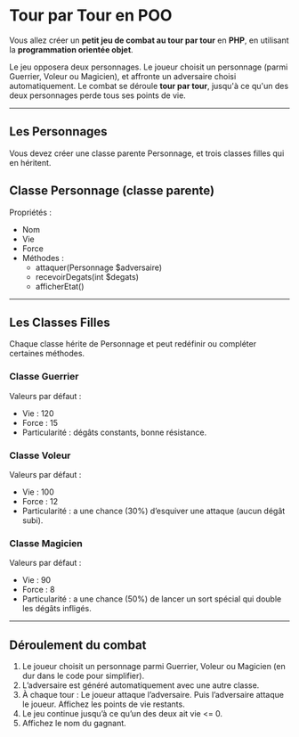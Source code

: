 # Tour par Tour en POO

Vous allez créer un **petit jeu de combat au tour par tour** en **PHP**, en utilisant la **programmation orientée objet**.

Le jeu opposera deux personnages. Le joueur choisit un personnage (parmi Guerrier, Voleur ou Magicien), et affronte un adversaire choisi automatiquement. Le combat se déroule **tour par tour**, jusqu'à ce qu'un des deux personnages perde tous ses points de vie.

---

## Les Personnages
Vous devez créer une classe parente Personnage, et trois classes filles qui en héritent.

## Classe Personnage (classe parente)
Propriétés :
* Nom
* Vie
* Force
* Méthodes :
    * attaquer(Personnage $adversaire)
    * recevoirDegats(int $degats)
    * afficherEtat()
---

## Les Classes Filles
Chaque classe hérite de Personnage et peut redéfinir ou compléter certaines méthodes.

### Classe Guerrier
Valeurs par défaut :
* Vie : 120
* Force : 15
* Particularité : dégâts constants, bonne résistance.

### Classe Voleur
Valeurs par défaut :
* Vie : 100
* Force : 12
* Particularité : a une chance (30%) d’esquiver une attaque (aucun dégât subi).

### Classe Magicien
Valeurs par défaut :
* Vie : 90
* Force : 8
* Particularité : a une chance (50%) de lancer un sort spécial qui double les dégâts infligés.
---

## Déroulement du combat
1. Le joueur choisit un personnage parmi Guerrier, Voleur ou Magicien (en dur dans le code pour simplifier).
2. L’adversaire est généré automatiquement avec une autre classe.
3. À chaque tour :
Le joueur attaque l’adversaire.
Puis l’adversaire attaque le joueur.
Affichez les points de vie restants.
4. Le jeu continue jusqu’à ce qu’un des deux ait vie <= 0.
5. Affichez le nom du gagnant.